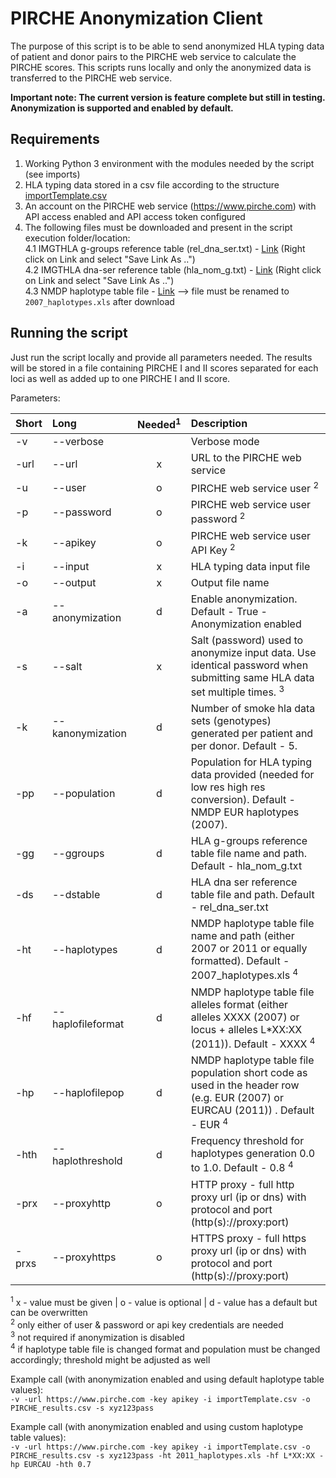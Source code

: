 # PIRCHE Anonymization Client

The purpose of this script is to be able to send anonymized HLA typing data of patient and donor pairs to the PIRCHE web service to calculate the PIRCHE scores. 
This scripts runs locally and only the anonymized data is transferred to the PIRCHE web service.

__Important note: The current version is feature complete but still in testing. Anonymization is supported and enabled by default.__ 

## Requirements
1. Working Python 3 environment with the modules needed by the script (see imports)
2. HLA typing data stored in a csv file according to the structure [importTemplate.csv](importTemplate.csv)
3. An account on the PIRCHE web service (https://www.pirche.com) with API access enabled and API access token configured
4. The following files must be downloaded and present in the script execution folder/location:<br>
4.1 IMGTHLA g-groups reference table (rel_dna_ser.txt) - [Link](https://raw.githubusercontent.com/ANHIG/IMGTHLA/Latest/wmda/hla_nom_g.txt) (Right click on Link and select "Save Link As ..")<br>
4.2 IMGTHLA dna-ser reference table (hla_nom_g.txt) - [Link](https://raw.githubusercontent.com/ANHIG/IMGTHLA/Latest/wmda/rel_dna_ser.txt) (Right click on Link and select "Save Link As ..")<br>
4.3 NMDP haplotype table file - [Link](https://bioinformatics.bethematchclinical.org/WorkArea/DownloadAsset.aspx?id=6383) --> file must be renamed to <code>2007_haplotypes.xls</code> after download<br> 

## Running the script
Just run the script locally and provide all parameters needed. The results will be stored in a file containing PIRCHE I and II scores separated for each loci as well as added up to one PIRCHE I and II score. 

Parameters:

| Short | Long              |Needed<sup>1</sup>| Description                                                                                                                        |
|:------|:-------------     |:------:  |:-----                                                                                                                                      |
| -v    | --verbose         |          |Verbose mode                                                                                                                                |
| -url  | --url             | x        |URL to the PIRCHE web service                                                                                                               |
| -u    | --user            | o        |PIRCHE web service user <sup>2</sup>                                                                                                        |
| -p    | --password        | o        |PIRCHE web service user password <sup>2</sup>                                                                                               |
| -k    | --apikey          | o        |PIRCHE web service user API Key <sup>2</sup>                                                                                                |
| -i    | --input           | x        |HLA typing data input file                                                                                                                  |
| -o    | --output          | x        |Output file name                                                                                                                            |
| -a    | --anonymization   | d        |Enable anonymization. Default - True - Anonymization enabled                                                                                |
| -s    | --salt            | x        |Salt (password) used to anonymize input data. Use identical password when submitting same HLA data set multiple times. <sup>3</sup>         |
| -k    | --kanonymization  | d        |Number of smoke hla data sets (genotypes) generated per patient and per donor. Default - 5.                                                 |
| -pp   | --population      | d        |Population for HLA typing data provided (needed for low res high res conversion). Default - NMDP EUR haplotypes (2007).                     |
| -gg   | --ggroups         | d        |HLA g-groups reference table file name and path. Default - hla_nom_g.txt                                                                    |
| -ds   | --dstable         | d        |HLA dna ser reference table file and path. Default - rel_dna_ser.txt                                                                        |
| -ht   | --haplotypes      | d        |NMDP haplotype table file name and path (either 2007 or 2011 or equally formatted). Default - 2007_haplotypes.xls <sup>4</sup>              |
| -hf   | --haplofileformat | d        |NMDP haplotype table file alleles format (either alleles XXXX (2007) or locus + alleles L*XX:XX (2011)). Default - XXXX <sup>4</sup>        |
| -hp   | --haplofilepop    | d        |NMDP haplotype table file population short code as used in the header row (e.g. EUR (2007) or EURCAU (2011)) . Default - EUR <sup>4</sup>   |
| -hth  | --haplothreshold  | d        |Frequency threshold for haplotypes generation 0.0 to 1.0. Default - 0.8 <sup>4</sup>                                                        |
| -prx  | --proxyhttp		| o        |HTTP proxy - full http proxy url (ip or dns) with protocol and port (http(s)://proxy:port)                                                  |
| -prxs | --proxyhttps		| o        |HTTPS proxy - full https proxy url (ip or dns) with protocol and port (http(s)://proxy:port)                                                |

<sup>1</sup> x - value must be given | o - value is optional | d - value has a default but can be overwritten<br>
<sup>2</sup> only either of user & password or api key credentials are needed<br>
<sup>3</sup> not required if anonymization is disabled<br>
<sup>4</sup> if haplotype table file is changed format and population must be changed accordingly; threshold might be adjusted as well<br>

Example call (with anonymization enabled and using default haplotype table values):<br>
`-v -url https://www.pirche.com -key apikey -i importTemplate.csv -o PIRCHE_results.csv -s xyz123pass`

Example call (with anonymization enabled and using custom haplotype table values):<br>
`-v -url https://www.pirche.com -key apikey -i importTemplate.csv -o PIRCHE_results.csv -s xyz123pass -ht 2011_haplotypes.xls -hf L*XX:XX -hp EURCAU -hth 0.7`
